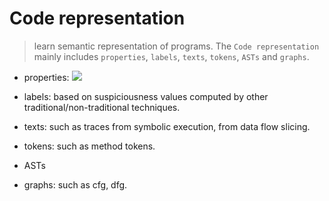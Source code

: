 # Code representation

> learn semantic representation of programs. The `Code representation` mainly includes `properties`, `labels`, `texts`, `tokens`, `ASTs` and `graphs`.

- properties:
  ![](https://i.loli.net/2019/09/25/cO8PviS2GapoWhE.png)

- labels:
  based on suspiciousness values computed by other traditional/non-traditional techniques.

- texts:
  such as traces from symbolic execution, from data flow slicing.

- tokens:
  such as method tokens.

- ASTs
- graphs:
  such as cfg, dfg.